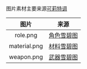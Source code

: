 图片素材主要来源[可莉特调][1]

|     图片     |      来源      |
| :----------: | :-----------: |
| role.png     | [角色雪碧图][2] |
| material.png | [材料雪碧图][3] |
| weapon.png   | [武器雪碧图][4] |

[1]:https://genshin.pub/
[2]:https://genshin.pub/images/角色雪碧图.png
[3]:https://genshin.pub/images/材料雪碧图.png
[4]:https://genshin.pub/images/武器雪碧图.png